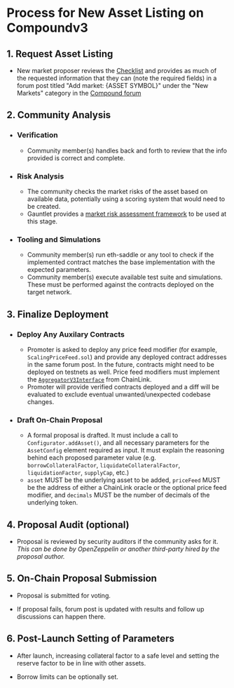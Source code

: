 # Process for New Asset Listing on Compoundv3

## 1. Request Asset Listing

- New market proposer reviews the [Checklist](Checklist.md) and provides as much of the requested information that they can (note the required fields) in a forum post titled "Add market: {ASSET SYMBOL}" under the "New Markets" category in the [Compound forum](https://www.comp.xyz/c/markets/9)

## 2. Community Analysis

- ### Verification
    - Community member(s) handles back and forth to review that the info provided is correct and complete.

- ### Risk Analysis
  - The community checks the market risks of the asset based on available data, potentially using a scoring system that would need to be created.
  - Gauntlet provides a [market risk assessment framework](https://gauntlet.notion.site/gauntlet/Gauntlet-Market-Risk-Framework-for-Asset-Listings-on-Compound-de5a852131514f14a560be56b6e51419) to be used at this stage.

- ### Tooling and Simulations 
  - Community member(s) run eth-saddle or any tool to check if the implemented contract matches the base implementation with the expected parameters.
  - Community member(s) execute available test suite and simulations. These must be performed against the contracts deployed on the target network.

## 3. Finalize Deployment

- ### Deploy Any Auxilary Contracts
  - Promoter is asked to deploy any price feed modifier (for example, `ScalingPriceFeed.sol`)  and provide any deployed contract addresses in the same forum post. In the future, contracts might need to be deployed on testnets as well. Price feed modifiers must implement the [`AggregatorV3Interface`](https://github.com/smartcontractkit/chainlink/blob/develop/contracts/src/v0.8/interfaces/AggregatorV3Interface.sol) from ChainLink.
  - Promoter will provide verified contracts deployed and a diff will be evaluated to exclude eventual unwanted/unexpected codebase changes.

- ### Draft On-Chain Proposal
  - A formal proposal is drafted. It must include a call to `Configurator.addAsset()`, and all necessary parameters for the `AssetConfig` element required as input. It must explain the reasoning behind each proposed parameter value (e.g. `borrowCollateralFactor`, `liquidateCollateralFactor`, `liquidationFactor`, `supplyCap`, etc.)
  - `asset` MUST be the underlying asset to be added, `priceFeed` MUST be the address of either a ChainLink oracle or the optional price feed modifier, and `decimals` MUST be the number of decimals of the underlying token.

## 4. Proposal Audit (optional)
    
- Proposal is reviewed by security auditors if the community asks for it. _This can be done by OpenZeppelin or another third-party hired by the proposal author._

## 5. On-Chain Proposal Submission

- Proposal is submitted for voting.

- If proposal fails, forum post is updated with results and follow up discussions can happen there.

## 6. Post-Launch Setting of Parameters

- After launch, increasing collateral factor to a safe level and setting the reserve factor to be in line with other assets. 

- Borrow limits can be optionally set.
